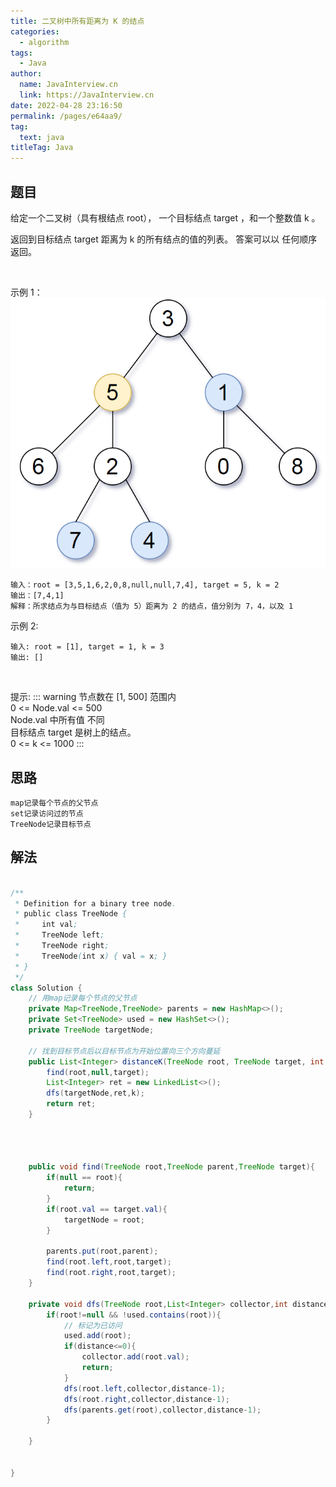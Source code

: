 ```yaml
---
title: 二叉树中所有距离为 K 的结点
categories: 
  - algorithm
tags: 
  - Java
author: 
  name: JavaInterview.cn
  link: https://JavaInterview.cn
date: 2022-04-28 23:16:50
permalink: /pages/e64aa9/
tag: 
  text: java
titleTag: Java
---
```



## 题目
给定一个二叉树（具有根结点 root）， 一个目标结点 target ，和一个整数值 k 。

返回到目标结点 target 距离为 k 的所有结点的值的列表。 答案可以以 任何顺序 返回。

 

示例 1：
![](../../../media/pictures/leetcode/sketch0.png)

    输入：root = [3,5,1,6,2,0,8,null,null,7,4], target = 5, k = 2
    输出：[7,4,1]
    解释：所求结点为与目标结点（值为 5）距离为 2 的结点，值分别为 7，4，以及 1
示例 2:

    输入: root = [1], target = 1, k = 3
    输出: []
 

提示:
::: warning
节点数在 [1, 500] 范围内\
0 <= Node.val <= 500\
Node.val 中所有值 不同\
目标结点 target 是树上的结点。\
0 <= k <= 1000
:::


## 思路

    map记录每个节点的父节点
    set记录访问过的节点
    TreeNode记录目标节点


## 解法
```java

/**
 * Definition for a binary tree node.
 * public class TreeNode {
 *     int val;
 *     TreeNode left;
 *     TreeNode right;
 *     TreeNode(int x) { val = x; }
 * }
 */
class Solution {
    // 用map记录每个节点的父节点
    private Map<TreeNode,TreeNode> parents = new HashMap<>();
    private Set<TreeNode> used = new HashSet<>();
    private TreeNode targetNode;

    // 找到目标节点后以目标节点为开始位置向三个方向蔓延
    public List<Integer> distanceK(TreeNode root, TreeNode target, int k) {
        find(root,null,target);
        List<Integer> ret = new LinkedList<>();
        dfs(targetNode,ret,k);
        return ret;
    }




    public void find(TreeNode root,TreeNode parent,TreeNode target){
        if(null == root){
            return;
        }
        if(root.val == target.val){
            targetNode = root;
        }

        parents.put(root,parent);
        find(root.left,root,target);
        find(root.right,root,target);
    }

    private void dfs(TreeNode root,List<Integer> collector,int distance){
        if(root!=null && !used.contains(root)){
            // 标记为已访问
            used.add(root);
            if(distance<=0){
                collector.add(root.val);
                return;
            }
            dfs(root.left,collector,distance-1);
            dfs(root.right,collector,distance-1);
            dfs(parents.get(root),collector,distance-1);
        }

    }


}
```